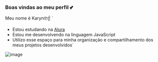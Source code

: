 ### **Boas vindas ao meu perfil 💕**

Meu nome é Karyn🤓☝️
`
- Estou estudando na [Alura](https;//alura.com.br)
- Estou me desenvolvendo na linguagem JavaScript
- Utilizo esse espaço para minha organização e compartilhamento dos meus projetos desenvolvidos`


![image](https://github.com/user-attachments/assets/ffeef33f-022e-4ee2-89c2-5514e0d4d5ee)



